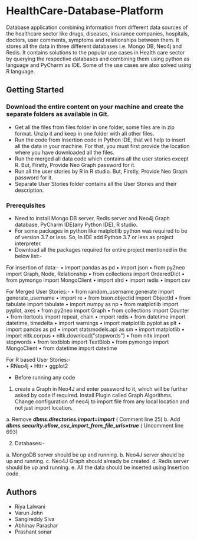 # HealthCare-Database-Platform
Database application combining information from different data sources of the healthcare sector like drugs, diseases, insurance companies, hospitals, doctors, user comments, symptoms and relationships between them. It stores all the data in three different databases i.e. Mongo DB, Neo4j and Redis. It contains solutions to the popular use cases in Health care sector by querying the respective databases and combining them using python as language and PyCharm as IDE. Some of the use cases are also solved using R language. 


## Getting Started
### Download the entire content on your machine and create the separate folders as available in Git.
- Get all the files from files folder in one folder, some files are in zip format. Unzip it and keep in one folder with all other files.
- Run the code from Insertion code in Python IDE, that will help to insert all the data in your machine. For that, you must first provide the location where you have downloaded all the files.
- Run the merged all data code which contains all the user stories except R. But, Firstly, Provide Neo Graph password for it.
- Run all the user stories by R in R studio. But, Firstly, Provide Neo Graph password for it.
- Separate User Stories folder contains all the User Stories and their description.

### Prerequisites
- Need to install Mongo DB server, Redis server and Neo4j Graph database, PyCharm IDE(any Python IDE), R studio.
- For some packages in python like matplotlib python was required to be of version 3.7 or less. So, In IDE add Python 3.7 or less as project interpreter.
- Download all the packages required for entire project mentioned in the below list:-

For insertion of data:-
•	import pandas as pd
•	import json
•	from py2neo import Graph, Node, Relationship
•	from collections import OrderedDict
•	from pymongo import MongoClient
•	import xlrd
•	import redis
•	import csv

For Merged User Stories:-
•	from random_username.generate import generate_username
•	import re
•	from bson.objectid import ObjectId
•	from tabulate import tabulate
•	import numpy as np
•	from matplotlib import pyplot, axes
•	from py2neo import Graph
•	from collections import Counter
•	from itertools import repeat, chain
•	import redis
•	from datetime import datetime, timedelta
•	import warnings
•	import matplotlib.pyplot as plt
•	import pandas as pd
•	import statsmodels.api as sm
•	import matplotlib
•	import nltk.corpus 
•	nltk.download("stopwords")
•	from nltk import stopwords
•	from textblob import TextBlob
•	from pymongo import MongoClient
•	from datetime import datetime

For R based User Stories:-  
•	RNeo4j
•	Httr
•	ggplot2

- Before running any code
1) create a Graph in Neo4J and enter password to it, which will be further asked by code if required. Install Plugin called Graph Algorithms. 
Change configuration of neo4j to import file from any local location and not just import location. 

a. Remove ***dbms.directories.import=import*** ( Comment line 25)
b. Add ***dbms.security.allow_csv_import_from_file_urls=true*** ( Uncomment line 693)

2) Databases:- 

a. MongoDB server should be up and running.
b. Neo4J server should be up and running.
c. Neo4J Graph should already be created.
    d. Redis server should be up and running.
    e. All the data should be inserted using Insertion code.
    
  ## Authors
  - Riya Lalwani
  - Varun John
  - Sangireddy Siva 
  - Abhinav Parashar
  - Prashant sonar
 
